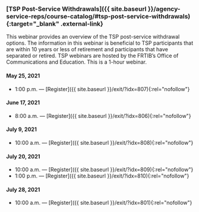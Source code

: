 ### [TSP Post-Service Withdrawals]({{ site.baseurl }}/agency-service-reps/course-catalog/#tsp-post-service-withdrawals){:target="\_blank" .external-link}

This webinar provides an overview of the TSP post-service withdrawal options. The information in this webinar is beneficial to TSP participants that are within 10 years or less of retirement and participants that have separated or retired. TSP webinars are hosted by the FRTIB’s Office of Communications and Education. This is a 1-hour webinar.

#### May 25, 2021

- 1:00 p.m. — [Register]({{ site.baseurl }}/exit/?idx=807){:rel="nofollow"}

#### June 17, 2021

- 8:00 a.m. — [Register]({{ site.baseurl }}/exit/?idx=806){:rel="nofollow"}

#### July 9, 2021

- 10:00 a.m. — [Register]({{ site.baseurl }}/exit/?idx=808){:rel="nofollow"}

#### July 20, 2021

- 10:00 a.m. — [Register]({{ site.baseurl }}/exit/?idx=809){:rel="nofollow"}
- 1:00 p.m. — [Register]({{ site.baseurl }}/exit/?idx=810){:rel="nofollow"}

#### July 28, 2021

- 10:00 a.m. — [Register]({{ site.baseurl }}/exit/?idx=801){:rel="nofollow"}
